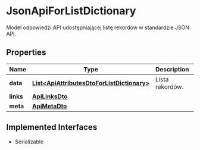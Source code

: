 

# JsonApiForListDictionary

Model odpowiedzi API udostępniającej listę rekordów w standardzie JSON API.

## Properties

| Name | Type | Description | Notes |
|------------ | ------------- | ------------- | -------------|
|**data** | [**List&lt;ApiAttributesDtoForListDictionary&gt;**](ApiAttributesDtoForListDictionary.md) | Lista rekordów. |  [optional] |
|**links** | [**ApiLinksDto**](ApiLinksDto.md) |  |  [optional] |
|**meta** | [**ApiMetaDto**](ApiMetaDto.md) |  |  [optional] |


## Implemented Interfaces

* Serializable


